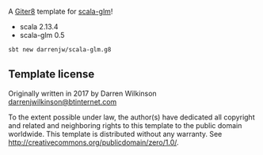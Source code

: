 A [Giter8](http://www.foundweekends.org/giter8/) template for [scala-glm](https://github.com/darrenjw/scala-glm)!

* scala 2.13.4
* scala-glm 0.5

```bash
sbt new darrenjw/scala-glm.g8
```

Template license
----------------
Originally written in 2017 by Darren Wilkinson darrenjwilkinson@btinternet.com

To the extent possible under law, the author(s) have dedicated all copyright and related
and neighboring rights to this template to the public domain worldwide.
This template is distributed without any warranty. See <http://creativecommons.org/publicdomain/zero/1.0/>.

[g8]: http://www.foundweekends.org/giter8/
